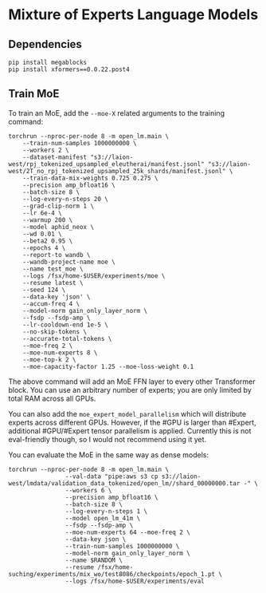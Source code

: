 # Mixture of Experts Language Models

## Dependencies

```
pip install megablocks
pip install xformers==0.0.22.post4
```

## Train MoE

To train an MoE, add the `--moe-X` related arguments to the training command:

```
torchrun --nproc-per-node 8 -m open_lm.main \
    --train-num-samples 1000000000 \
    --workers 2 \
    --dataset-manifest "s3://laion-west/rpj_tokenized_upsampled_eleutherai/manifest.jsonl" "s3://laion-west/2T_no_rpj_tokenized_upsampled_25k_shards/manifest.jsonl" \
    --train-data-mix-weights 0.725 0.275 \
    --precision amp_bfloat16 \
    --batch-size 8 \
    --log-every-n-steps 20 \
    --grad-clip-norm 1 \
    --lr 6e-4 \
    --warmup 200 \
    --model aphid_neox \
    --wd 0.01 \
    --beta2 0.95 \
    --epochs 4 \
    --report-to wandb \
    --wandb-project-name moe \
    --name test_moe \
    --logs /fsx/home-$USER/experiments/moe \
    --resume latest \
    --seed 124 \
    --data-key 'json' \
    --accum-freq 4 \
    --model-norm gain_only_layer_norm \
    --fsdp --fsdp-amp \
    --lr-cooldown-end 1e-5 \
    --no-skip-tokens \
    --accurate-total-tokens \
    --moe-freq 2 \
    --moe-num-experts 8 \
    --moe-top-k 2 \
    --moe-capacity-factor 1.25 --moe-loss-weight 0.1
```

The above command will add an MoE FFN layer to every other Transformer block. You can use an arbitrary number of experts; you are only limited by total RAM across all GPUs. 


You can also add the `moe_expert_model_parallelism` which will distribute experts across different GPUs. However, if the #GPU is larger than #Expert, additional #GPU/#Expert tensor parallelism is applied. Currently this is not eval-friendly though, so I would not recommend using it yet.

You can evaluate the MoE in the same way as dense models:

```
torchrun --nproc-per-node 8 -m open_lm.main \
                --val-data "pipe:aws s3 cp s3://laion-west/lmdata/validation_data_tokenized/open_lm//shard_00000000.tar -" \
                --workers 6 \
                --precision amp_bfloat16 \
                --batch-size 8 \
                --log-every-n-steps 1 \
                --model open_lm_41m \
                --fsdp --fsdp-amp \
                --moe-num-experts 64 --moe-freq 2 \
                --data-key json \
                --train-num-samples 1000000000 \
                --model-norm gain_only_layer_norm \
                --name $RANDOM \
                --resume /fsx/home-suching/experiments/mix_wo/test8086/checkpoints/epoch_1.pt \
                --logs /fsx/home-$USER/experiments/eval
```
